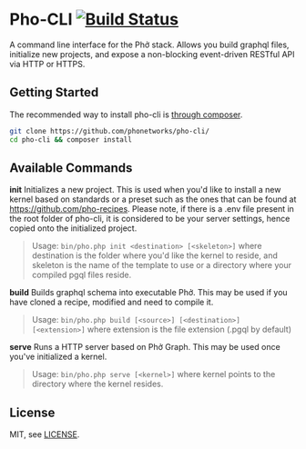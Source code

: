 # Pho-CLI [![Build Status](https://travis-ci.org/phonetworks/pho-cli.svg?branch=master)](https://travis-ci.org/phonetworks/pho-cli)

A command line interface for the Phở stack. Allows you build graphql files, initialize new projects, and expose a non-blocking event-driven RESTful API via HTTP or HTTPS.

## Getting Started

The recommended way to install pho-cli is [through composer](https://getcomposer.org/).

```bash
git clone https://github.com/phonetworks/pho-cli/
cd pho-cli && composer install
```
## Available Commands
  
**init**
Initializes a new project. This is used when you'd like to install a new kernel based on standards or a preset such as the ones that can be found at https://github.com/pho-recipes. Please note, if there is a .env file present in the root folder of pho-cli, it is considered to be your server settings, hence copied onto the initialized project.
> Usage: ```bin/pho.php init <destination> [<skeleton>]``` where destination is the folder where you'd like the kernel to reside, and skeleton is the name of the template to use or a directory where your compiled pgql files reside.


**build**
Builds graphql schema into executable Phở. This may be used if you have cloned a recipe, modified and need to compile it.
> Usage: ```bin/pho.php build [<source>] [<destination>] [<extension>]``` where extension is the file extension (.pgql by default)

**serve**
Runs a HTTP server based on Phở Graph. This may be used once you've initialized a kernel.
> Usage: ```bin/pho.php serve [<kernel>]``` where kernel points to the directory where the kernel resides.


## License

MIT, see [LICENSE](https://github.com/phonetworks/pho-cli/blob/master/LICENSE).


